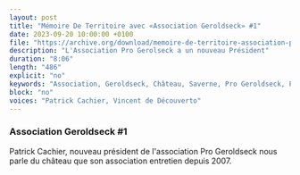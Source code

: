 ```yaml
---
layout: post
title: "Mémoire De Territoire avec «Association Geroldseck» #1"
date: 2023-09-20 10:00:00 +0100
file: "https://archive.org/download/memoire-de-territoire-association-pro-geroldseck-1/Me%CC%81moire%20De%20Territoire%20-%20Association%20Pro%20Geroldseck%20%231.mp3"
description: "L'Association Pro Gerolseck a un nouveau Président"
duration: "8:06" 
length: "486"
explicit: "no" 
keywords: "Association, Geroldseck, Château, Saverne, Pro Geroldseck, Patrick Cachier"
block: "no" 
voices: "Patrick Cachier, Vincent de Découverto"
---
```

### Association Geroldseck #1

Patrick Cachier, nouveau président de l'association Pro Geroldseck nous parle du château que son association entretien depuis 2007.
                    